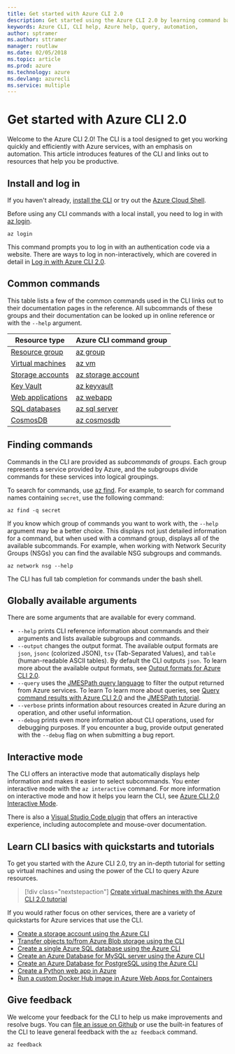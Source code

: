 ```yaml
---
title: Get started with Azure CLI 2.0
description: Get started using the Azure CLI 2.0 by learning command basics.
keywords: Azure CLI, CLI help, Azure help, query, automation,
author: sptramer
ms.author: sttramer
manager: routlaw
ms.date: 02/05/2018
ms.topic: article
ms.prod: azure
ms.technology: azure
ms.devlang: azurecli
ms.service: multiple
---
```


# Get started with Azure CLI 2.0

Welcome to the Azure CLI 2.0! The CLI is a tool designed to get you working quickly and efficiently with Azure services,
with an emphasis on automation. This article introduces features of the CLI and links out to resources that help you be productive.

## Install and log in

If you haven't already, [install the CLI](install-azure-cli.md) or try out the [Azure Cloud Shell](/azure/cloud-shell/overview).

Before using any CLI commands with a local install, you need to log in with [az login](/cli/azure/index#az_login).

```azurecli
az login
```

This command prompts you to log in with an authentication code via a website. There are ways to log in non-interactively,
which are covered in detail in [Log in with Azure CLI 2.0](authenticate-azure-cli.md).

## Common commands

This table lists a few of the common commands used in the CLI links out to their documentation pages in the reference.
All subcommands of these groups and their documentation can be looked up in online reference or with the `--help` argument.

| Resource type | Azure CLI command group |
|---------------|-------------------------|
| [Resource group](/azure/azure-resource-manager/resource-group-overview) | [az group](/cli/azure/group) |
| [Virtual machines](/azure/virtual-machines) | [az vm](/cli/azure/vm) |
| [Storage accounts](/azure/storage/common/storage-introduction) | [az storage account](/cli/azure/storage/account) |
| [Key Vault](/azure/key-vault/key-vault-whatis) | [az keyvault](/cli/azure/keyvault) |
| [Web applications](/azure/ap-service) | [az webapp](/cli/azure/webapp) |
| [SQL databases](/azure/sql-database) | [az sql server](/cli/azure/sql/server) |
| [CosmosDB](/azure/cosmos-db) | [az cosmosdb](/cli/azure/cosmosdb) |

## Finding commands

Commands in the CLI are provided as _subcommands_ of _groups_.
Each group represents a service provided by Azure, and the subgroups divide commands for these services
into logical groupings.

To search for commands, use [az find](/cli/azure/index#az_find). For example, to search for command names containing `secret`,
use the following command:

```azurecli
az find -q secret
```

If you know which group of commands you want to work with, the `--help` argument
may be a better choice. This displays not just detailed information for a command, but when used with a command group, displays all of the available subcommands. For example, when working with Network Security Groups (NSGs) you can find the available
NSG subgroups and commands.

```azurecli
az network nsg --help
```

The CLI has full tab completion for commands under the bash shell.

## Globally available arguments

There are some arguments that are available for every command.

* `--help` prints CLI reference information about commands and their arguments and lists available subgroups and
  commands.
* `--output` changes the output format. The available output formats are `json`, `jsonc` (colorized JSON), `tsv` (Tab-Separated
  Values), and `table` (human-readable ASCII tables). By default the CLI outputs `json`. To learn more about the available
  output formats, see [Output formats for Azure CLI 2.0](format-output-azure-cli.md).
* `--query` uses the [JMESPath query language](http://jmespath.org/) to filter the output returned from Azure services. To learn
  To learn more about queries, see [Query command results with Azure CLI 2.0](query-azure-cli.md) and the [JMESPath tutorial](http://jmespath.org/tutorial.html).
* `--verbose` prints information about resources created in Azure during an operation, and other useful information.
* `--debug` prints even more information about CLI operations, used for debugging purposes. If you encounter a bug, provide output generated with the `--debug` flag on when submitting a bug report.


## Interactive mode

The CLI offers an interactive mode that automatically displays help information and makes it easier to
select subcommands. You enter interactive mode with the `az interactive` command. For more information on interactive mode
and how it helps you learn the CLI, see [Azure CLI 2.0 Interactive Mode](interactive-azure-cli.md).

There is also a [Visual Studio Code plugin](https://marketplace.visualstudio.com/items?itemName=ms-vscode.azurecli) that
offers an interactive experience, including autocomplete and mouse-over documentation.



## Learn CLI basics with quickstarts and tutorials

To get you started with the Azure CLI 2.0, try an in-depth tutorial for setting up virtual machines and using the power
of the CLI to query Azure resources.

> [!div class="nextstepaction"]
> [Create virtual machines with the Azure CLI 2.0 tutorial](azure-cli-vm-tutorial.yml)

If you would rather focus on other services, there are a variety of quickstarts for Azure services that use the CLI.

* [Create a storage account using the Azure CLI](/azure/storage/common/storage-quickstart-create-storage-account-cli)
* [Transfer objects to/from Azure Blob storage using the CLI](/azure/storage/blobs/storage-quickstart-blobs-cli)
* [Create a single Azure SQL database using the Azure CLI](/azure/sql-database/sql-database-get-started-cli)
* [Create an Azure Database for MySQL server using the Azure CLI](/azure/mysql/quickstart-create-mysql-server-database-using-azure-cli)
* [Create an Azure Database for PostgreSQL using the Azure CLI](/azure/postgresql/quickstart-create-server-database-azure-cli)
* [Create a Python web app in Azure](/azure/app-service/app-service-web-get-started-python)
* [Run a custom Docker Hub image in Azure Web Apps for Containers](/azure/app-service/containers/quickstart-custom-docker-image)

## Give feedback

We welcome your feedback for the CLI to help us make improvements and resolve bugs. You can [file an issue on Github](https://github.com/azure/azure-cli/issues) or use the built-in
features of the CLI to leave general feedback with the `az feedback` command.

```azurecli
az feedback
```
